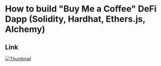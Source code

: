 # How to build "Buy Me a Coffee" DeFi Dapp (Solidity, Hardhat, Ethers.js, Alchemy)

## Link

[![Thumbnail](https://img.youtube.com/vi/cxxKdJk55Lk/maxresdefault.jpg)](https://youtu.be/cxxKdJk55Lk)
